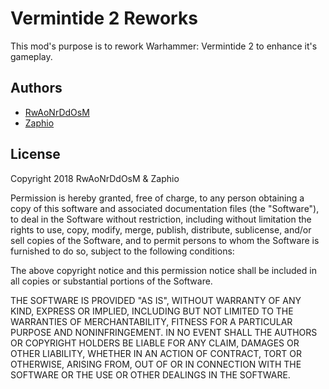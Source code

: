 # Vermintide 2 Reworks

This mod's purpose is to rework Warhammer: Vermintide 2 to enhance it's gameplay.



## Authors

+ [RwAoNrDdOsM](https://github.com/RwAoNrDdOsM)
+ [Zaphio](https://github.com/ManuelBlanc)

## License


Copyright 2018 RwAoNrDdOsM & Zaphio

Permission is hereby granted, free of charge, to any person obtaining a copy of this software and associated documentation files (the "Software"), to deal in the Software without restriction, including without limitation the rights to use, copy, modify, merge, publish, distribute, sublicense, and/or sell copies of the Software, and to permit persons to whom the Software is furnished to do so, subject to the following conditions:

The above copyright notice and this permission notice shall be included in all copies or substantial portions of the Software.

THE SOFTWARE IS PROVIDED "AS IS", WITHOUT WARRANTY OF ANY KIND, EXPRESS OR IMPLIED, INCLUDING BUT NOT LIMITED TO THE WARRANTIES OF MERCHANTABILITY, FITNESS FOR A PARTICULAR PURPOSE AND NONINFRINGEMENT. IN NO EVENT SHALL THE AUTHORS OR COPYRIGHT HOLDERS BE LIABLE FOR ANY CLAIM, DAMAGES OR OTHER LIABILITY, WHETHER IN AN ACTION OF CONTRACT, TORT OR OTHERWISE, ARISING FROM, OUT OF OR IN CONNECTION WITH THE SOFTWARE OR THE USE OR OTHER DEALINGS IN THE SOFTWARE.
